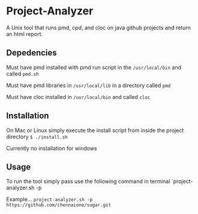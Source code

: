 # Project-Analyzer
A Unix tool that runs pmd, cpd, and cloc on java github projects and return an html report.

## Depedencies
Must have pmd installed with pmd run script in the `/usr/local/bin` and called `pmd.sh`

Must have pmd libraries in `/usr/local/lib` in a directory called `pmd`

Must have cloc installed in `/usr/local/bin` and called `cloc`

## Installation

On Mac or Linux simply execute the install script from inside the project directory
`$ ./install.sh`

Currently no installation for windows

## Usage

To run the tool simply pass use the following command in terminal
`project-analyzer.sh -p <HTTP github link>

Example...
`project-analyzer.sh -p https://github.com/chennaione/sugar.git`
